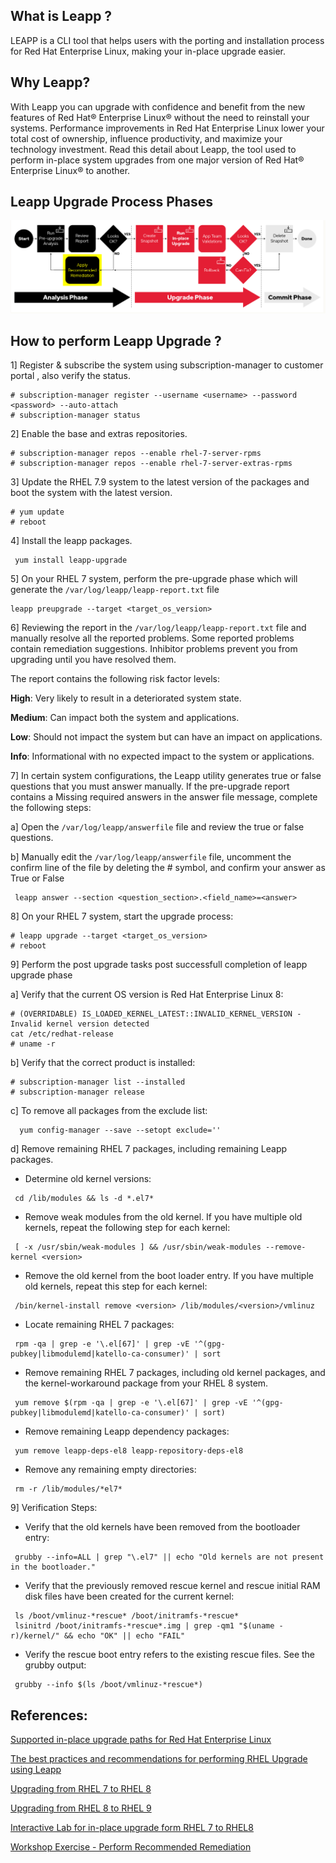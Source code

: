 ## What is Leapp ?

LEAPP is a CLI tool that helps users with the porting and installation process for Red Hat Enterprise Linux, making your in-place upgrade easier.

## Why Leapp?

With Leapp you can upgrade with confidence and benefit from the new features of Red Hat® Enterprise Linux® without the need to reinstall your systems. Performance improvements in Red Hat Enterprise Linux lower your total cost of ownership, influence productivity, and maximize your technology investment. Read this detail about Leapp, the tool used to perform in-place system upgrades from one major version of Red Hat® Enterprise Linux® to another.

## Leapp Upgrade Process Phases

![leapp upgrade process](Screenshot%20from%202024-04-28%2013-05-43.png)

## How to perform Leapp Upgrade ?

1] Register & subscribe the system using subscription-manager to customer portal , also verify the status.

~~~
# subscription-manager register --username <username> --password <password> --auto-attach
# subscription-manager status
~~~

2] Enable the base and extras repositories.

~~~
# subscription-manager repos --enable rhel-7-server-rpms
# subscription-manager repos --enable rhel-7-server-extras-rpms 
~~~

3] Update the RHEL 7.9 system to the latest version of the packages and boot the system with the latest version.

~~~
# yum update
# reboot
~~~

4] Install the leapp packages.

~~~
 yum install leapp-upgrade
~~~

5] On your RHEL 7 system, perform the pre-upgrade phase which will generate the `/var/log/leapp/leapp-report.txt` file

~~~
leapp preupgrade --target <target_os_version>
~~~

6] Reviewing the report in the `/var/log/leapp/leapp-report.txt` file and manually resolve all the reported problems. Some reported problems contain remediation suggestions. Inhibitor problems prevent you from upgrading until you have resolved them.

The report contains the following risk factor levels:

  **High**: Very likely to result in a deteriorated system state.

  **Medium**: Can impact both the system and applications.

  **Low**: Should not impact the system but can have an impact on applications.

  **Info**: Informational with no expected impact to the system or applications.

7] In certain system configurations, the Leapp utility generates true or false questions that you must answer manually. If the pre-upgrade report contains a Missing required answers in the answer file message, complete the following steps:

  a] Open the `/var/log/leapp/answerfile` file and review the true or false questions.
  
  b] Manually edit the `/var/log/leapp/answerfile` file, uncomment the confirm line of the file by deleting the # symbol, and confirm your answer as True or False
  
~~~
 leapp answer --section <question_section>.<field_name>=<answer>
~~~

8] On your RHEL 7 system, start the upgrade process: 

~~~
# leapp upgrade --target <target_os_version>
# reboot
~~~

9] Perform the post upgrade tasks post successfull completion of leapp upgrade phase

a] Verify that the current OS version is Red Hat Enterprise Linux 8:

~~~
# (OVERRIDABLE) IS_LOADED_KERNEL_LATEST::INVALID_KERNEL_VERSION - Invalid kernel version detected
cat /etc/redhat-release
# uname -r
~~~

b] Verify that the correct product is installed:

~~~
# subscription-manager list --installed
# subscription-manager release
~~~

c] To remove all packages from the exclude list:

~~~
  yum config-manager --save --setopt exclude=''
~~~

d] Remove remaining RHEL 7 packages, including remaining Leapp packages.

 - Determine old kernel versions:

 ~~~
  cd /lib/modules && ls -d *.el7*
 ~~~

 - Remove weak modules from the old kernel. If you have multiple old kernels, repeat the following step for each kernel:

~~~
 [ -x /usr/sbin/weak-modules ] && /usr/sbin/weak-modules --remove-kernel <version>
~~~

- Remove the old kernel from the boot loader entry. If you have multiple old kernels, repeat this step for each kernel:

~~~
 /bin/kernel-install remove <version> /lib/modules/<version>/vmlinuz
~~~

- Locate remaining RHEL 7 packages:

~~~
 rpm -qa | grep -e '\.el[67]' | grep -vE '^(gpg-pubkey|libmodulemd|katello-ca-consumer)' | sort
~~~

- Remove remaining RHEL 7 packages, including old kernel packages, and the kernel-workaround package from your RHEL 8 system.

~~~
 yum remove $(rpm -qa | grep -e '\.el[67]' | grep -vE '^(gpg-pubkey|libmodulemd|katello-ca-consumer)' | sort)
~~~

- Remove remaining Leapp dependency packages:
  
~~~
 yum remove leapp-deps-el8 leapp-repository-deps-el8
~~~

- Remove any remaining empty directories:

~~~
 rm -r /lib/modules/*el7*
~~~

9] Verification Steps:

- Verify that the old kernels have been removed from the bootloader entry:


~~~
 grubby --info=ALL | grep "\.el7" || echo "Old kernels are not present in the bootloader."
~~~

- Verify that the previously removed rescue kernel and rescue initial RAM disk files have been created for the current kernel:

~~~
 ls /boot/vmlinuz-*rescue* /boot/initramfs-*rescue*
 lsinitrd /boot/initramfs-*rescue*.img | grep -qm1 "$(uname -r)/kernel/" && echo "OK" || echo "FAIL"
~~~

- Verify the rescue boot entry refers to the existing rescue files. See the grubby output:

~~~
 grubby --info $(ls /boot/vmlinuz-*rescue*)
~~~



## References:

[Supported in-place upgrade paths for Red Hat Enterprise Linux ](https://access.redhat.com/articles/4263361)

[The best practices and recommendations for performing RHEL Upgrade using Leapp](https://access.redhat.com/articles/7012979)

[Upgrading from RHEL 7 to RHEL 8](https://access.redhat.com/documentation/en-us/red_hat_enterprise_linux/8/html-single/upgrading_from_rhel_7_to_rhel_8/index)

[Upgrading from RHEL 8 to RHEL 9](https://access.redhat.com/documentation/en-us/red_hat_enterprise_linux/9/html/upgrading_from_rhel_8_to_rhel_9/index)

[Interactive Lab for in-place  upgrade form RHEL 7 to RHEL8 ](https://www.redhat.com/en/interactive-labs/perform-in-place-upgrade-with-leapp)

[Workshop Exercise - Perform Recommended Remediation](https://aap2.demoredhat.com/exercises/ansible_ripu/1.4-remediate/#workshop-exercise---perform-recommended-remediation)
